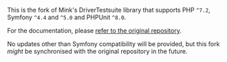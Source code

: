 This is the fork of Mink's DriverTestsuite library that supports PHP `^7.2`, Symfony `^4.4` and `^5.0` and PHPUnit `^8.0`.

For the documentation, please [refer to the original repository](https://github.com/minkphp/driver-testsuite).

No updates other than Symfony compatibility will be provided, but this fork _might_ be synchronised with the original repository in the future.
